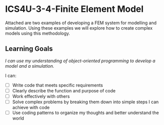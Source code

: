 # ICS4U-3-4-Finite Element Model

Attached are two examples of developing a FEM system for modelling and simulation. Using these examples we will explore how to create complex models using this methodology.

## Learning Goals
*I can use my understanding of object-oriented programming to develop a model and a simulation.*

I can:
- [ ] Write code that meets specific requirements
- [ ] Clearly describe the function and purpose of code
- [ ] Work effectively with others
- [ ] Solve complex problems by breaking them down into simple steps I can achieve with code
- [ ] Use coding patterns to organize my thoughts and better understand the world
